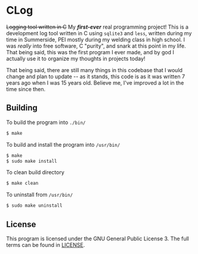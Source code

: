 # CLog

~~Logging tool written in C~~
My ***first-ever*** real programming project! This
is a development log tool written in C using `sqlite3` and `less`, written during
my time in Summerside, PEI mostly during my welding class in high school.
I was *really* into free software, C "purity", and snark at this point in my
life.
That being said, this was the first program I ever made, and by god I actually
use it to organize my thoughts in projects today!

That being said, there are still many things in this codebase that I would change
and plan to update -- as it stands, this code is as it was written 7 years ago
when I was 15 years old.
Believe me, I've improved a lot in the time since then.

## Building

To build the program into `./bin/`

```sh
$ make
```

To build and install the program into `/usr/bin/`

```sh
$ make
$ sudo make install
```

To clean build directory

```sh
$ make clean
```

To uninstall from `/usr/bin/`

```sh
$ sudo make uninstall
```

## License

This program is licensed under the GNU General Public License 3. The full terms
can be found in [LICENSE](LICENSE).
